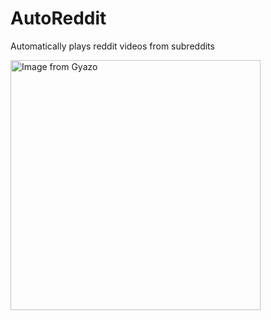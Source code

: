 # AutoReddit
Automatically plays reddit videos from subreddits

<a href="https://gyazo.com/627816aa6760f7326ab8177890216b83"><img src="https://i.gyazo.com/1c6905bba91880cbb8663e28a9db9f37.gif" alt="Image from Gyazo" width="400"/></a>

